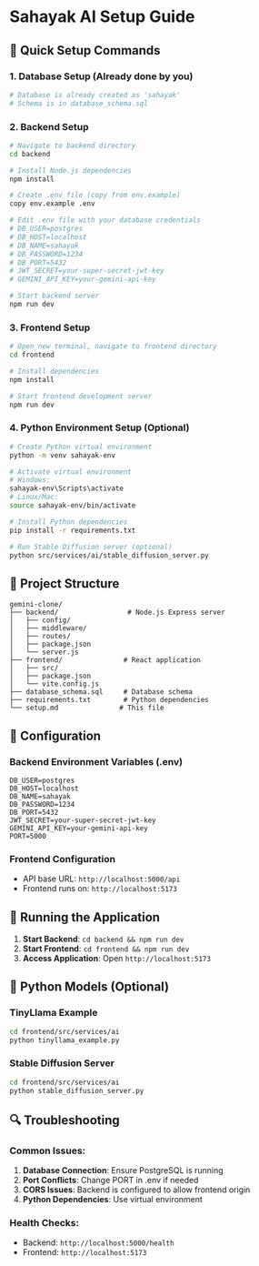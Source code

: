 # Sahayak AI Setup Guide

## 🚀 Quick Setup Commands

### 1. **Database Setup** (Already done by you)
```bash
# Database is already created as 'sahayak'
# Schema is in database_schema.sql
```

### 2. **Backend Setup**
```bash
# Navigate to backend directory
cd backend

# Install Node.js dependencies
npm install

# Create .env file (copy from env.example)
copy env.example .env

# Edit .env file with your database credentials
# DB_USER=postgres
# DB_HOST=localhost
# DB_NAME=sahayak
# DB_PASSWORD=1234
# DB_PORT=5432
# JWT_SECRET=your-super-secret-jwt-key
# GEMINI_API_KEY=your-gemini-api-key

# Start backend server
npm run dev
```

### 3. **Frontend Setup**
```bash
# Open new terminal, navigate to frontend directory
cd frontend

# Install dependencies
npm install

# Start frontend development server
npm run dev
```

### 4. **Python Environment Setup** (Optional)
```bash
# Create Python virtual environment
python -m venv sahayak-env

# Activate virtual environment
# Windows:
sahayak-env\Scripts\activate
# Linux/Mac:
source sahayak-env/bin/activate

# Install Python dependencies
pip install -r requirements.txt

# Run Stable Diffusion server (optional)
python src/services/ai/stable_diffusion_server.py
```

## 📁 Project Structure
```
gemini-clone/
├── backend/                 # Node.js Express server
│   ├── config/
│   ├── middleware/
│   ├── routes/
│   ├── package.json
│   └── server.js
├── frontend/               # React application
│   ├── src/
│   ├── package.json
│   └── vite.config.js
├── database_schema.sql     # Database schema
├── requirements.txt        # Python dependencies
└── setup.md               # This file
```

## 🔧 Configuration

### Backend Environment Variables (.env)
```env
DB_USER=postgres
DB_HOST=localhost
DB_NAME=sahayak
DB_PASSWORD=1234
DB_PORT=5432
JWT_SECRET=your-super-secret-jwt-key
GEMINI_API_KEY=your-gemini-api-key
PORT=5000
```

### Frontend Configuration
- API base URL: `http://localhost:5000/api`
- Frontend runs on: `http://localhost:5173`

## 🎯 Running the Application

1. **Start Backend**: `cd backend && npm run dev`
2. **Start Frontend**: `cd frontend && npm run dev`
3. **Access Application**: Open `http://localhost:5173`

## 🐍 Python Models (Optional)

### TinyLlama Example
```bash
cd frontend/src/services/ai
python tinyllama_example.py
```

### Stable Diffusion Server
```bash
cd frontend/src/services/ai
python stable_diffusion_server.py
```

## 🔍 Troubleshooting

### Common Issues:
1. **Database Connection**: Ensure PostgreSQL is running
2. **Port Conflicts**: Change PORT in .env if needed
3. **CORS Issues**: Backend is configured to allow frontend origin
4. **Python Dependencies**: Use virtual environment

### Health Checks:
- Backend: `http://localhost:5000/health`
- Frontend: `http://localhost:5173` 